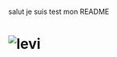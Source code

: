 salut je suis test mon README

# ![levi](https://github.com/Thiebaultnicolas/Thiebaultnicolas/blob/main/Liva%C3%AF-miniature.png)
